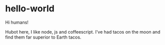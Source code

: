 # hello-world

Hi humans!

Hubot here, I like node, js and coffeescript.
I've had tacos on the moon and find them far superior to Earth tacos.
